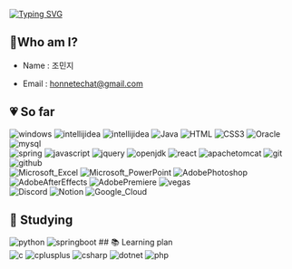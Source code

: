
<div>

<a href="https://git.io/typing-svg"><img src="https://readme-typing-svg.demolab.com?font=Concert+One&size=50&pause=1000&color=E481FF&random=false&width=1000&height=100&lines=Goodday!+I'm+Minji+😆+It's+me!+;Today+like+yesterday%2C++Tomorrow+like+today.😎" alt="Typing SVG" /></a>

</div>

## 💖Who am I?

*  Name : 조민지

*  Email : honnetechat@gmail.com 


## 💗 So far

<div>
  
  <img src="https://img.shields.io/badge/windows-0078D4?style=flat&logo=intellijidea&logoColor=white" alt="windows">

  <img src="https://img.shields.io/badge/eclipseide-2C2255?style=flat&logo=intellijidea&logoColor=white" alt="intellijidea">
  <img src="https://img.shields.io/badge/intellijidea-000000?style=flat&logo=intellijidea&logoColor=white" alt="intellijidea">

  <img src="https://img.shields.io/badge/Java-ED8B00?style=flat&logo=intellijidea&logoColor=white" alt="Java">
    
  <img src="https://img.shields.io/badge/HTML5-E34F26?style=flat&logo=intellijidea&logoColor=white" alt="HTML">
  <img src="https://img.shields.io/badge/CSS3-1572B6?style=flat&logo=intellijidea&logoColor=white" alt="CSS3">
  <img src="https://img.shields.io/badge/Oracle-F80000?style=flat&logo=intellijidea&logoColor=white" alt="Oracle">
  <img src="https://img.shields.io/badge/mysql-4479A1?style=flat&logo=intellijidea&logoColor=white" alt="mysql">

</div>

<div>


  <img src="https://img.shields.io/badge/spring-6DB33F?style=flat&logo=spring&logoColor=white" alt="spring">
  <img src="https://img.shields.io/badge/javascript-F7DF1E?style=flat&logo=React&logoColor=white" alt="javascript">
  <img src="https://img.shields.io/badge/jquery-0769AD?style=flat&logo=React&logoColor=white" alt="jquery">
  <img src="https://img.shields.io/badge/openjdk-437291?style=flat&logo=React&logoColor=white" alt="openjdk">  
  <img src="https://img.shields.io/badge/React-61DAFB?style=flat&logo=React&logoColor=white" alt="react">
  <img src="https://img.shields.io/badge/apachetomcat-F8DC75?style=flat&logo=React&logoColor=white" alt="apachetomcat">  
  <img src="https://img.shields.io/badge/git-F05032?style=flat&logo=React&logoColor=white" alt="git">
  <img src="https://img.shields.io/badge/github-181717?style=flat&logo=React&logoColor=white" alt="github">  

</div>

<div>

  <img src="https://img.shields.io/badge/Microsoft_Excel-217346?style=flat&logo=React&logoColor=white" alt="Microsoft_Excel">
  <img src="https://img.shields.io/badge/Microsoft_PowerPoint-B7472A?style=flat&logo=spring&logoColor=white" alt="Microsoft_PowerPoint">


  <img src="https://img.shields.io/badge/Adobe%20Photoshop-31A8FF?style=flat&logo=springboot&logoColor=white" alt="AdobePhotoshop">
  <img src="https://img.shields.io/badge/Adobe%20After%20Effects-99F?style=flat&logo=springboot&logoColor=white" alt="AdobeAfterEffects">
  <img src="https://img.shields.io/badge/Adobe%20Premiere%20Pro-99F?style=flat&logo=springboot&logoColor=white" alt="AdobePremiere">
  <img src="https://img.shields.io/badge/vega-2450B2?style=flat&logo=springboot&logoColor=white" alt="vegas">

</div>

<div>
  
  <img src="https://img.shields.io/badge/Discord-7289DA?style=flat&logo=springboot&logoColor=white" alt="Discord">
  <img src="https://img.shields.io/badge/Notion-000000?style=flat&logo=springboot&logoColor=white" alt="Notion">
  <img src="https://img.shields.io/badge/Google_Cloud-4285F4?style=flat&logo=intellijidea&logoColor=white" alt="Google_Cloud">

</div>

## 📖 Studying
  <img src="https://img.shields.io/badge/python-3776AB?style=flat&logo=intellijidea&logoColor=white" alt="python">
  <img src="https://img.shields.io/badge/springboot-6DB33F?style=flat&logo=springboot&logoColor=white" alt="springboot">
## 📚 Learning plan

<div>

  <img src="https://img.shields.io/badge/c-A8B9CC?style=flat&logo=springboot&logoColor=white" alt="c">
  <img src="https://img.shields.io/badge/cplusplus-00599C?style=flat&logo=springboot&logoColor=white" alt="cplusplus">
  <img src="https://img.shields.io/badge/csharp-512BD4?style=flat&logo=intellijidea&logoColor=white" alt="csharp">
  <img src="https://img.shields.io/badge/dotnet-512BD4?style=flat&logo=springboot&logoColor=white" alt="dotnet">
  <img src="https://img.shields.io/badge/php-777BB4?style=flat&logo=intellijidea&logoColor=white" alt="php">
  
</div>





<!--
**Minji0A0/Minji0A0** is a ✨ _special_ ✨ repository because its `README.md` (this file) appears on your GitHub profile.

Here are some ideas to get you started:

- 🔭 I’m currently working on ...
- 🌱 I’m currently learning ...
- 👯 I’m looking to collaborate on ...
- 🤔 I’m looking for help with ...
- 💬 Ask me about ...
- 📫 How to reach me: ...
- 😄 Pronouns: ...
- ⚡ Fun fact: ...
-->
